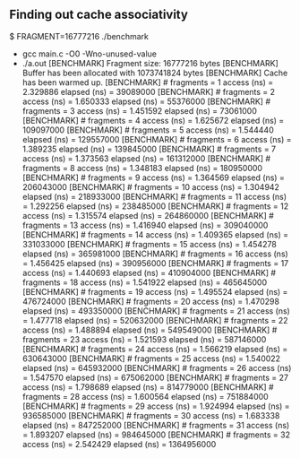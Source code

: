 Finding out cache associativity
-------------------------------

$ FRAGMENT=16777216 ./benchmark
+ gcc main.c -O0 -Wno-unused-value
+ ./a.out
[BENCHMARK] Fragment size: 16777216 bytes
[BENCHMARK] Buffer has been allocated with 1073741824 bytes
[BENCHMARK] Cache has been warmed up.
[BENCHMARK] # fragments = 1    access (ns) = 2.329886    elapsed (ns) = 39089000
[BENCHMARK] # fragments = 2    access (ns) = 1.650333    elapsed (ns) = 55376000
[BENCHMARK] # fragments = 3    access (ns) = 1.451592    elapsed (ns) = 73061000
[BENCHMARK] # fragments = 4    access (ns) = 1.625672    elapsed (ns) = 109097000
[BENCHMARK] # fragments = 5    access (ns) = 1.544440    elapsed (ns) = 129557000
[BENCHMARK] # fragments = 6    access (ns) = 1.389235    elapsed (ns) = 139845000
[BENCHMARK] # fragments = 7    access (ns) = 1.373563    elapsed (ns) = 161312000
[BENCHMARK] # fragments = 8    access (ns) = 1.348183    elapsed (ns) = 180950000
[BENCHMARK] # fragments = 9    access (ns) = 1.364569    elapsed (ns) = 206043000
[BENCHMARK] # fragments = 10    access (ns) = 1.304942    elapsed (ns) = 218933000
[BENCHMARK] # fragments = 11    access (ns) = 1.292256    elapsed (ns) = 238485000
[BENCHMARK] # fragments = 12    access (ns) = 1.315574    elapsed (ns) = 264860000
[BENCHMARK] # fragments = 13    access (ns) = 1.416940    elapsed (ns) = 309040000
[BENCHMARK] # fragments = 14    access (ns) = 1.409365    elapsed (ns) = 331033000
[BENCHMARK] # fragments = 15    access (ns) = 1.454278    elapsed (ns) = 365981000
[BENCHMARK] # fragments = 16    access (ns) = 1.456425    elapsed (ns) = 390956000
[BENCHMARK] # fragments = 17    access (ns) = 1.440693    elapsed (ns) = 410904000
[BENCHMARK] # fragments = 18    access (ns) = 1.541922    elapsed (ns) = 465645000
[BENCHMARK] # fragments = 19    access (ns) = 1.495524    elapsed (ns) = 476724000
[BENCHMARK] # fragments = 20    access (ns) = 1.470298    elapsed (ns) = 493350000
[BENCHMARK] # fragments = 21    access (ns) = 1.477718    elapsed (ns) = 520632000
[BENCHMARK] # fragments = 22    access (ns) = 1.488894    elapsed (ns) = 549549000
[BENCHMARK] # fragments = 23    access (ns) = 1.521593    elapsed (ns) = 587146000
[BENCHMARK] # fragments = 24    access (ns) = 1.566219    elapsed (ns) = 630643000
[BENCHMARK] # fragments = 25    access (ns) = 1.540022    elapsed (ns) = 645932000
[BENCHMARK] # fragments = 26    access (ns) = 1.547570    elapsed (ns) = 675062000
[BENCHMARK] # fragments = 27    access (ns) = 1.798689    elapsed (ns) = 814779000
[BENCHMARK] # fragments = 28    access (ns) = 1.600564    elapsed (ns) = 751884000
[BENCHMARK] # fragments = 29    access (ns) = 1.924994    elapsed (ns) = 936585000
[BENCHMARK] # fragments = 30    access (ns) = 1.683338    elapsed (ns) = 847252000
[BENCHMARK] # fragments = 31    access (ns) = 1.893207    elapsed (ns) = 984645000
[BENCHMARK] # fragments = 32    access (ns) = 2.542429    elapsed (ns) = 1364956000

